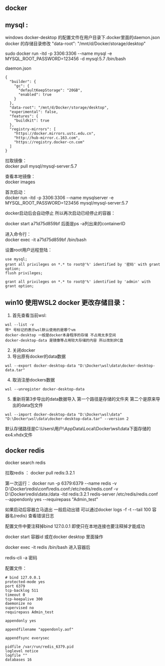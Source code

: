 ## docker 

mysql : 
---

windows docker-desktop 的配置文件在用户目录下.docker里面的daemon.json  
docker 的存储目录修改 "data-root": "/mnt/d/Docker/storage/desktop"  

sudo docker run -itd -p 3306:3306 --name mysql -e MYSQL_ROOT_PASSWORD=123456 -d mysql:5.7 /bin/bash

daemon.json
```
{
  "builder": {
    "gc": {
      "defaultKeepStorage": "20GB",
      "enabled": true
    }
  },
  "data-root": "/mnt/d/Docker/storage/desktop",
  "experimental": false,
  "features": {
    "buildkit": true
  },
  "registry-mirrors": [
    "https://docker.mirrors.ustc.edu.cn",
    "http://hub-mirror.c.163.com",
    "https://registry.docker-cn.com"
  ]
}

```
拉取镜像：  
docker pull mysql/mysql-server:5.7  

查看本地镜像：  
docker images   

首次启动：  
docker run -itd -p 3306:3306 --name mysqlserver -e MYSQL_ROOT_PASSWORD=123456 mysql/mysql-server:5.7   

docker启动后会自动停止  所以再次启动已经停止的容器：  

docker start a71d75d859bf 后面是ps -a列出来的containerID   

进入命令行：  
docker exec -it a71d75d859bf /bin/bash   

设置root用户远程登陆：  
```
use mysql;  
grant all privileges on *.* to root@'%' identified by '密码' with grant option;  
flush privileges;   

grant all privileges on *.* to root@'%' identified by 'admin' with grant option;
```



win10 使用WSL2 docker 更改存储目录：  
------
1. 首先查看当前wsl:  
```
wsl --list -v
带* 号标记的表示wsl默认使用的是哪个vm  
docker-desktop 一般是docker本身程序的存储 不占用太多空间  
docker-desktop-data 是镜像等占用较大存储的内容 所以改到非C盘  

```
2. 关闭docker  
3. 导出原有docker的data数据
```
wsl --export docker-desktop-data "D:\Docker\wsl\data\docker-desktop-data.tar"
```
4. 取消注册dockers数据
```
wsl --unregister docker-desktop-data
```
5. 重新将第3步导出的data数据导入
第一个路径是存储的文件夹  第二个是原来导出的data包文件  
```
wsl --import docker-desktop-data "D:\Docker\wsl\data" "D:\Docker\wsl\data\docker-desktop-data.tar" --version 2
```


默认存储路径是C:\Users\用户\AppData\Local\Docker\wsl\data下面存储的ex4.vhdx文件  

docker redis
---
docker search redis  

拉取redis ： docker pull redis:3.2.1  

第一次运行：
docker run -p 6379:6379 --name redis -v D:\Docker\redis\conf\redis.conf:/etc/redis/redis.conf -v D:\Docker\redis\data:/data -itd redis:3.2.1 redis-server /etc/redis/redis.conf --appendonly yes --requirepass "Admin_test"

如果启动后容器立马退出  一般启动出错  可以通过docker logs -f -t --tail 100 容器名(redis) 查看错误日志  

配置文件中要注释掉bind 127.0.0.1 即使只在本地连接也要注释掉才能成功  

docker start 容器id 或在docker desktop 里面操作  

docker exec -it redis /bin/bash  进入容器后  

redis-cli -a 密码  



配置文件：  
```
# bind 127.0.0.1
protected-mode yes
port 6379
tcp-backlog 511
timeout 0
tcp-keepalive 300
daemonize no
supervised no
requirepass Admin_test

appendonly yes

appendfilename "appendonly.aof"

appendfsync everysec

pidfile /var/run/redis_6379.pid
loglevel notice
logfile ""
databases 16
```